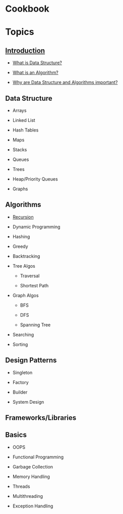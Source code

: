 # Cookbook

# Topics

## [Introduction](Introduction/README.md)

- [What is Data Structure?](Introduction/README.md#what-is-data-structure)

- [What is an Algorithm?](Introduction/README.md#what-is-an-algorithm)

- [Why are Data Structure and Algorithms important?](Introduction/README.md#why-are-data-structure-and-algorithms-important)

## Data Structure

- Arrays

- Linked List

- Hash Tables

- Maps

- Stacks

- Queues

- Trees

- Heap/Priority Queues

- Graphs

## Algorithms

- [Recursion](Algorithms/Recursion/README.md#recursion)

- Dynamic Programming

- Hashing

- Greedy

- Backtracking

- Tree Algos

    - Traversal

    - Shortest Path

- Graph Algos

    - BFS

    - DFS

    - Spanning Tree

- Searching

- Sorting

## Design Patterns

- Singleton

- Factory

- Builder

- System Design

## Frameworks/Libraries

## Basics

- OOPS

- Functional Programming

- Garbage Collection

- Memory Handling

- Threads

- Multithreading

- Exception Handling
